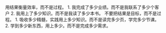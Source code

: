 用结果衡量效率，而不是过程。
	1. 我完成了多少业绩。而不是我联系了多少个客户
	2. 我用上了多少知识。而不是我读了多少本书。
不要把结果是目标，而不是过程。
	1. 吸收多少精髓，实践用上多少知识。而不是读完多少页，学完多少节课。
	2. 学到多少新东西，用上多少。而不是完成多少需求。
